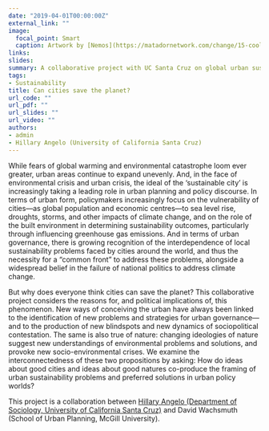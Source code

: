 ```yaml
---
date: "2019-04-01T00:00:00Z"
external_link: ""
image:
  focal_point: Smart
  caption: Artwork by [Nemos](https://matadornetwork.com/change/15-coolest-pieces-environmentalist-street-art-youll-ever-see/)
links:
slides: 
summary: A collaborative project with UC Santa Cruz on global urban sustainability thought and practice
tags:
- Sustainability
title: Can cities save the planet?
url_code: ""
url_pdf: ""
url_slides: ""
url_video: ""
authors:
- admin
- Hillary Angelo (University of California Santa Cruz)
---
```


While fears of global warming and environmental catastrophe loom ever greater, urban areas continue to expand unevenly. And, in the face of environmental crisis and urban crisis, the ideal of the ‘sustainable city’ is increasingly taking a leading role in urban planning and policy discourse. In terms of urban form, policymakers increasingly focus on the vulnerability of cities—as global population and economic centres—to sea level rise, droughts, storms, and other impacts of climate change, and on the role of the built environment in determining sustainability outcomes, particularly through influencing greenhouse gas emissions. And in terms of urban governance, there is growing recognition of the interdependence of local sustainability problems faced by cities around the world, and thus the necessity for a “common front” to address these problems, alongside a widespread belief in the failure of national politics to address climate change.

But why does everyone think cities can save the planet? This collaborative project considers the reasons for, and political implications of, this phenomenon. New ways of conceiving the urban have always been linked to the identification of new problems and strategies for urban governance— and to the production of new blindspots and new dynamics of sociopolitical contestation. The same is also true of nature: changing ideologies of nature suggest new understandings of environmental problems and solutions, and provoke new socio-environmental crises. We examine the interconnectedness of these two propositions by asking: How do ideas about good cities and ideas about good natures co-produce the framing of urban sustainability problems and preferred solutions in urban policy worlds?

This project is a collaboration between [Hillary Angelo (Department of Sociology, University of California Santa Cruz)](http://www.hillaryangelo.com) and David Wachsmuth (School of Urban Planning, McGill University).